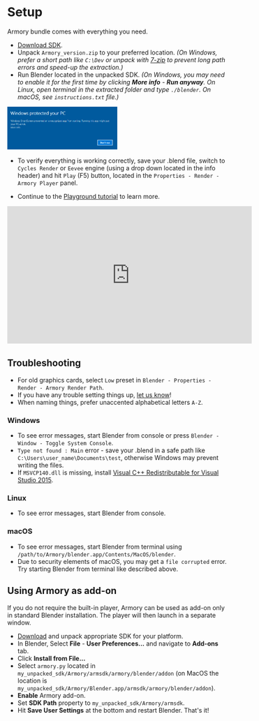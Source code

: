 # Setup

Armory bundle comes with everything you need.

- [Download SDK](http://armory3d.org/download.html).
- Unpack `Armory_version.zip` to your preferred location. *(On Windows, prefer a short path like `C:\Dev` or unpack with [7-zip](http://www.7-zip.org) to prevent long path errors and speed-up the extraction.)*
- Run Blender located in the unpacked SDK. *(On Windows, you may need to enable it for the first time by clicking **More info** - **Run anyway**. On Linux, open terminal in the extracted folder and type `./blender`. On macOS, see `instructions.txt` file.)*

<img src="./getting_started/img/winrun.png" width="50%">

- To verify everything is working correctly, save your .blend file, switch to `Cycles Render` or `Eevee` engine (using a drop down located in the info header) and hit `Play` (F5) button, located in the `Properties - Render - Armory Player` panel.

- Continue to the [Playground tutorial](./getting_started/playground.md) to learn more.

<iframe width="560" height="315" src="https://www.youtube.com/embed/4FPKCUYjpP0?rel=0" frameborder="0" allow="autoplay; encrypted-media" allowfullscreen></iframe>

## Troubleshooting

- For old graphics cards, select `Low` preset in `Blender - Properties - Render - Armory Render Path`.
- If you have any trouble setting things up, [let us know](http://armory3d.org/community.html)!
- When naming things, prefer unaccented alphabetical letters `A-Z`.

### Windows

- To see error messages, start Blender from console or press `Blender - Window - Toggle System Console`.
- `Type not found : Main` error - save your .blend in a safe path like `C:\Users\user_name\Documents\test`, otherwise Windows may prevent writing the files.
- If `MSVCP140.dll` is missing, install [Visual C++ Redistributable for Visual Studio 2015](https://www.microsoft.com/en-us/download/details.aspx?id=48145).

### Linux

- To see error messages, start Blender from console.

### macOS

- To see error messages, start Blender from terminal using `/path/to/Armory/blender.app/Contents/MacOS/blender`.
- Due to security elements of macOS, you may get a `file corrupted` error. Try starting Blender from terminal like described above.


## Using Armory as add-on

If you do not require the built-in player, Armory can be used as add-on only in standard Blender installation. The player will then launch in a separate window.

- [Download](http://armory3d.org/download.html) and unpack appropriate SDK for your platform.
- In Blender, Select **File** - **User Preferences...** and navigate to **Add-ons** tab.
- Click **Install from File...**
- Select `armory.py` located in `my_unpacked_sdk/Armory/armsdk/armory/blender/addon` (on MacOS the location is `my_unpacked_sdk/Armory/Blender.app/armsdk/armory/blender/addon`).
- **Enable** Armory add-on.
- Set **SDK Path** property to `my_unpacked_sdk/Armory/armsdk`.
- Hit **Save User Settings** at the bottom and restart Blender. That's it!
